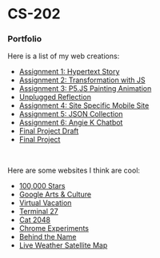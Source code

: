 # CS-202
<h3>Portfolio</h3>
<p>Here is a list of my web creations:</p>
<ul>
  <li><a href="Assignment 1/index.html">Assignment 1: Hypertext Story</a></li>
  <li><a href="Assignment 2/index.html">Assignment 2: Transformation with JS</a></li>
  <li><a href="Assignment 3/index.html">Assignment 3: P5.JS Painting Animation</a></li>
  <li><a href="Reflection Assignment 4-27/index.html">Unplugged Reflection</a></li>
  <li><a href="Assignment 4/index.html">Assignment 4: Site Specific Mobile Site</a></li>
  <li><a href="Assignment 5 (part 2)/index.html">Assignment 5: JSON Collection</a></li>
  <li><a href="Assignment 6/index.html">Assignment 6: Angie K Chatbot</a></li>
  <li><a href="Final Project Draft/index.html">Final Project Draft</a></li>
  <li><a href="Final Project/index.html">Final Project</a></li>
</ul>
<br>
<p>Here are some websites I think are cool:</p>
<ul>
  <li><a href="https://stars.chromeexperiments.com/">100,000 Stars</a></li>
  <li><a href="https://artsandculture.google.com/">Google Arts & Culture</a></li>
  <li><a href="https://virtualvacation.us/">Virtual Vacation</a></li>
  <li><a href="https://terminal27.com/">Terminal 27</a></li>
  <li><a href="https://www.cat2048.com/">Cat 2048</a></li>
  <li><a href="https://experiments.withgoogle.com/collection/chrome">Chrome Experiments</a></li>
  <li><a href="https://www.behindthename.com/random/">Behind the Name</a></li>
  <li><a href="https://zoom.earth/maps/satellite/">Live Weather Satellite Map</li>
</ul>
